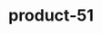 ---
title: "product-51"
description: Lorem ipsum dolor sit amet, consectetur adipiscing elit, sed do eiusmod tempor incididunt ut labore et dolore magna aliqua. Ut enim ad minim veniam, quis nostrud exercitation ullamco laboris nisi ut aliquip ex ea commodo consequat. Duis aute irure dolor in reprehenderit in voluptate velit esse cillum dolore eu fugiat nulla pariatur. Excepteur sint occaecat cupidatat non proident, sunt in culpa qui officia deserunt mollit anim id est laborum.
img: src/assets/images/products/salloura-oglu/product-51.webp
family: [salloura-oglu-products]
price: 75.99
priceDiscount: 0
weight: 1.00050999999999
rating: 100
id: 6ETtBQL0ATb8
---